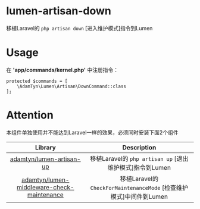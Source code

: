 # lumen-artisan-down

移植Laravel的 `php artisan down` [进入维护模式]指令到Lumen

# Usage

在 **'app/commands/kernel.php'** 中注册指令：

```
protected $commands = [
	\AdamTyn\Lumen\Artisan\DownCommand::class
];
```

# Attention

本组件单独使用并不能达到Laravel一样的效果，必须同时安装下面2个组件

|                           Library                            |                        Description                         |
| :----------------------------------------------------------: | :--------------------------------------------------------: |
| [adamtyn/lumen-artisan-up](https://github.com/AdamTyn/lumen-artisan-up) | 移植Laravel的 `php artisan up` [退出维护模式]指令到Lumen |
| [adamtyn/lumen-middleware-check-maintenance](https://github.com/AdamTyn/lumen-middleware-check-maintenance) |  移植Laravel的 `CheckForMaintenanceMode` [检查维护模式]中间件到Lumen  |

